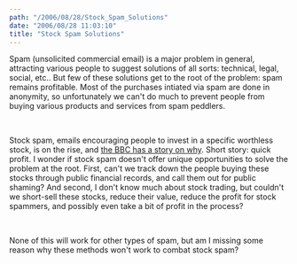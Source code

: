 ```yaml
---
path: "/2006/08/28/Stock_Spam_Solutions" 
date: "2006/08/28 11:03:10" 
title: "Stock Spam Solutions" 
---
```

<p>Spam (unsolicited commercial email) is a major problem in general, attracting various people to suggest solutions of all sorts: technical, legal, social, etc.. But few of these solutions get to the root of the problem: spam remains profitable. Most of the purchases intiated via spam are done in anonymity, so unfortunately we can't do much to prevent people from buying various products and services from spam peddlers.</p><br><p>Stock spam, emails encouraging people to invest in a specific worthless stock, is on the rise, and <a href="http://news.bbc.co.uk/2/hi/technology/5284618.stm">the BBC has a story on why</a>. Short story: quick profit. I wonder if stock spam doesn't offer unique opportunities to solve the problem at the root. First, can't we track down the people buying these stocks through public financial records, and call them out for public shaming? And second, I don't know much about stock trading, but couldn't we short-sell these stocks, reduce their value, reduce the profit for stock spammers, and possibly even take a bit of profit in the process?</p><br><p>None of this will work for other types of spam, but am I missing some reason why these methods won't work to combat stock spam?</p>
